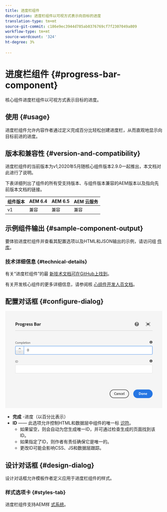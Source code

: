 ```yaml
---
title: 进度栏组件
description: 进度栏组件以可视方式表示向目标的进度
translation-type: tm+mt
source-git-commit: c186e9ec3944d785ab0376769cf7f2307049a809
workflow-type: tm+mt
source-wordcount: '324'
ht-degree: 3%

---
```



# 进度栏组件 {#progress-bar-component}

核心组件进度栏组件以可视方式表示目标的进度。

## 使用 {#usage}

进度栏组件允许内容作者通过定义完成百分比轻松创建进度栏，从而直观地显示向目标前进的进度。

## 版本和兼容性 {#version-and-compatibility}

进度栏组件的当前版本为v1,2020年5月随核心组件版本2.9.0一起推出，本文档对此进行了说明。

下表详细列出了组件的所有受支持版本、与组件版本兼容的AEM版本以及指向先前版本文档的链接。

| 组件版本 | AEM 6.4 | AEM 6.5 | AEM 云服务 |
|---|---|---|---|
| v1 | 兼容 | 兼容 | 兼容 |

## 示例组件输出 {#sample-component-output}

要体验进度栏组件并查看其配置选项以及HTML和JSON输出的示例，请访问组 [件库](https://adobe.com/go/aem_cmp_library_progress)。

### 技术详细信息 {#technical-details}

有关“进度栏组件”的最 [新技术文档可在GitHub上找到](https://adobe.com/go/aem_cmp_tech_progress_v1)。

有关开发核心组件的更多详细信息，请参阅核 [心组件开发人员文档](/help/developing/overview.md)。

## 配置对话框 {#configure-dialog}

![进度栏组件的编辑对话框](/help/assets/progress-bar-edit.png)

* **完成** -进度（以百分比表示）
* **ID** —— 此选项允许控制HTML和数据层中组件的唯一标 [识符](/help/developing/data-layer/overview.md)。
   * 如果留空，则会自动为您生成唯一ID，并可通过检查生成的页面找到该ID。
   * 如果指定了ID，则作者有责任确保它是唯一的。
   * 更改ID可能会影响CSS、JS和数据层跟踪。

## 设计对话框 {#design-dialog}

设计对话框允许模板作者定义应用于进度栏组件的样式。

### 样式选项卡 {#styles-tab}

进度栏组件支持AEM样 [式系统](/help/get-started/authoring.md#component-styling)。
